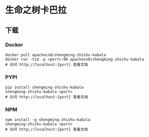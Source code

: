 # 生命之树卡巴拉

## 下载

### Docker

```
docker pull apachecn0/shengming-zhishu-kabala
docker run -tid -p <port>:80 apachecn0/shengming-zhishu-kabala
# 访问 http://localhost:{port} 查看文档
```

### PYPI

```
pip install shengming-zhishu-kabala
shengming-zhishu-kabala <port>
# 访问 http://localhost:{port} 查看文档
```

### NPM

```
npm install -g shengming-zhishu-kabala
shengming-zhishu-kabala <port>
# 访问 http://localhost:{port} 查看文档
```